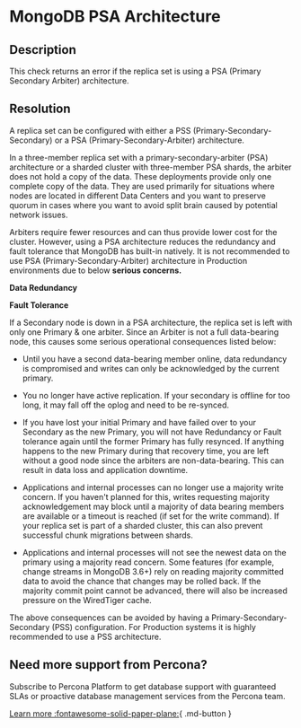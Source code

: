 # MongoDB PSA Architecture

## Description
This check returns an error if the replica set is using a PSA (Primary Secondary Arbiter) architecture.

## Resolution

A replica set can be configured with either a PSS (Primary-Secondary-Secondary) or a PSA (Primary-Secondary-Arbiter) architecture.

In a three-member replica set with a primary-secondary-arbiter (PSA) architecture or a sharded cluster with three-member PSA shards, the arbiter does not hold a copy of the data. These deployments provide only one complete copy of the data. They are used primarily for situations where nodes are located in different Data Centers and you want to preserve quorum in cases where you want to avoid split brain caused by potential network issues.

Arbiters require fewer resources and can thus provide lower cost for the cluster. However, using a PSA architecture reduces the redundancy and fault tolerance that MongoDB has built-in natively. It is not recommended to use PSA (Primary-Secondary-Arbiter) architecture in Production environments due to below **serious concerns.**

**Data Redundancy**

**Fault Tolerance**

If a Secondary node is down in a PSA architecture, the replica set is left  with only one Primary & one arbiter.  Since an Arbiter is not a full data-bearing node, this causes some serious operational consequences listed below:

- Until you have a second data-bearing member online, data redundancy is compromised and writes can only be acknowledged by the current primary.

- You no longer have active replication. If your secondary is offline for too long, it may fall off the oplog and need to be re-synced.

- If you have lost your initial Primary and have failed over to your Secondary as the new Primary, you will not have Redundancy or Fault tolerance again until the former Primary has fully resynced. If anything happens to the new Primary during that recovery time, you are left without a good node since the arbiters are non-data-bearing. This can result in data loss and application downtime.

- Applications and internal processes can no longer use a majority write concern. If you haven't planned for this, writes requesting majority acknowledgement may block until a majority of data bearing members are available or a timeout is reached (if set for the write command). If your replica set is part of a sharded cluster, this can also prevent successful chunk migrations between shards.

- Applications and internal processes will not see the newest data on the primary using a majority read concern. Some features (for example, change streams in MongoDB 3.6+) rely on reading majority committed data to avoid the chance that changes may be rolled back. If the majority commit point cannot be advanced, there will also be increased pressure on the WiredTiger cache.

The above consequences can be avoided by having a Primary-Secondary-Secondary (PSS) configuration.  For Production systems it is highly recommended to use a PSS architecture.


## Need more support from Percona?
Subscribe to Percona Platform to get database support with guaranteed SLAs or proactive database management services from the Percona team.

[Learn more :fontawesome-solid-paper-plane:](https://per.co.na/subscribe){ .md-button }
